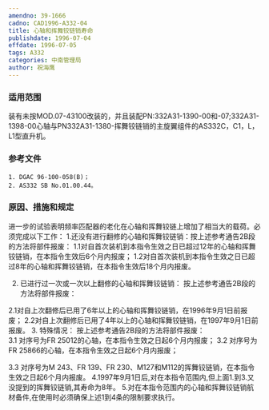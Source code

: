 ```yaml
---
amendno: 39-1666
cadno: CAD1996-A332-04
title: 心轴和挥舞铰链销寿命
publishdate: 1996-07-04
effdate: 1996-07-05
tags: A332
categories: 中南管理局
author: 祝海鹰
---
```


### 适用范围 
装有未按MOD.07-43100改装的，并且装配PN:332A31-1390-00和-07;332A31-1398-00心轴与PN332A31-1380-挥舞铰链销的主旋翼组件的AS332C，C1，L，L1型直升机。

<!--more-->
### 参考文件
    1. DGAC 96-100-058(B)；
    2. AS332 SB No.01.00.44。

### 原因、措施和规定 
进一步的试验表明频率匹配器的老化在心轴和挥舞铰链上增加了相当大的载荷。必须完成以下工作： 
    1.还没有进行翻修的心轴和挥舞铰链销：按上述参考通告2B段的方法将部件报废： 
1.1对自首次装机到本指令生效之日已超过12年的心轴和挥舞铰链销，在本指令生效后6个月内报废； 
    1.2对自首次装机到本指令生效之日已超过8年的心轴和挥舞铰链销，在本指令生效后18个月内报废。 

2. 已进行过一次或一次以上翻修的心轴和挥舞铰链销： 按上述参考通告2B段的方法将部件报废： 
  
2.1对自上次翻修后已用了6年以上的心轴和挥舞铰链销，在1996年9月1日前报废； 
2.2对自上次翻修后已用了4年以上的心轴和挥舞铰链销，在1997年9月1日前报废。 
3. 特殊情况：     按上述参考通告2B段的方法将部件报废：  
3.1
 对序号为FR 25012的心轴，在本指令生效之日起6个月内报废；
 3.2
 对序号为FR 25866的心轴，在本指令生效之日起6个月内报废；

 3.3
 对序号为M 243、FR 139、FR 230、M127和M112的挥舞铰链销，在本指令生效之日起6个月内报废。 
    4.1997年9月1日后,对在本指令范围内,但上面1.到3.又没提到的挥舞铰链销,其寿命为8年。 
    5.对在本指令范围内的心轴和挥舞铰链销航材备件,在使用时必须确保上述1到4条的限制要求执行。

